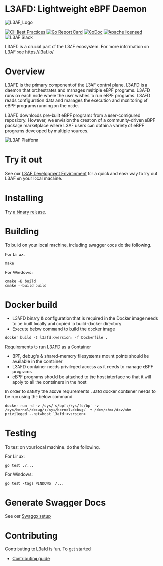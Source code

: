 # L3AFD: Lightweight eBPF Daemon
![L3AF_Logo](https://github.com/l3af-project/l3af-arch/blob/main/images/logos/Color/L3AF_logo.svg)

[![CII Best Practices](https://bestpractices.coreinfrastructure.org/projects/6075/badge)](https://bestpractices.coreinfrastructure.org/projects/6075)
[![Go Report Card](https://goreportcard.com/badge/github.com/l3af-project/l3afd)](https://goreportcard.com/report/github.com/l3af-project/l3afd)
[![GoDoc](https://godoc.org/github.com/l3af-project/l3afd?status.svg)](https://pkg.go.dev/github.com/l3af-project/l3afd)
[![Apache licensed](https://img.shields.io/badge/license-Apache-blue.svg)](LICENSE)
[![L3AF Slack](https://img.shields.io/badge/slack-L3AF-brightgreen.svg?logo=slack)](http://l3afworkspace.slack.com/)

L3AFD is a crucial part of the L3AF ecosystem. For more information on L3AF see
https://l3af.io/

# Overview
L3AFD is the primary component of the L3AF control plane. L3AFD is a daemon
that orchestrates and manages multiple eBPF programs. L3AFD runs on each node
where the user wishes to run eBPF programs. L3AFD reads configuration data and
manages the execution and monitoring of eBPF programs running on the node.

L3AFD downloads pre-built eBPF programs from a user-configured repository.
However, we envision the creation of a community-driven eBPF package marketplace
where L3AF users can obtain a variety of eBPF programs developed by multiple
sources.

![L3AF Platform](https://github.com/l3af-project/l3af-arch/blob/main/images/L3AF_platform.png)

# Try it out
See our [L3AF Development Environment](https://github.com/l3af-project/l3af-arch/tree/main/dev_environment)
for a quick and easy way to try out L3AF on your local machine.

# Installing
Try [a binary release](https://github.com/l3af-project/l3afd/releases/latest).

# Building
To build on your local machine, including swagger docs do the following.

For Linux:
```
make
```

For Windows:
```
cmake -B build
cmake --build build
```
# Docker build
- L3AFD binary & configuration that is required in the Docker image needs to be built locally and copied to build-docker directory
- Execute below command to build the docker image
```
docker build -t l3afd:<version> -f Dockerfile .
```
Requirements to run L3AFD as a Container
- BPF, debugfs & shared-memory filesystems mount points should be available in the container
- L3AFD container needs privileged access as it needs to manage eBPF programs
- eBPF programs should be attached to the host interface so that it will apply to all the containers in the host

In order to satisfy the above requirements L3afd docker container needs to be run using the below command
```
docker run -d -v /sys/fs/bpf:/sys/fs/bpf -v /sys/kernel/debug/:/sys/kernel/debug/ -v /dev/shm:/dev/shm --privileged --net=host l3afd:<version>
```
# Testing
To test on your local machine, do the following.

For Linux:
```
go test ./...
```

For Windows:
```
go test -tags WINDOWS ./...
```

# Generate Swagger Docs
See our [Swaggo setup](docs/swagger.md)

# Contributing
Contributing to L3afd is fun. To get started:
- [Contributing guide](docs/CONTRIBUTING.md)
